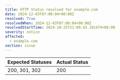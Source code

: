 ```yaml
---
title: HTTP Status resolved for example.com
date: 2024-12-03T07:00:04+00:00Z
resolved: True
resolvedWhen: 2024-12-03T07:00:04+00:00Z
resolvedStartTime: 2024-10-25T21:09:43.191474+00:00
severity: notice
affected:
  - example.com
section: issue
---
```


| Expected Statuses | Actual Status  |
|-------------------|----------------|
| 200, 301, 302 | 200 |
